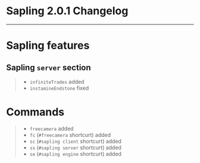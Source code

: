 # Sapling 2.0.1 Changelog

---

# Sapling features
## Sapling `server` section
> - `infiniteTrades` added
> - `instamineEndstone` fixed

# Commands
> - `freecamera` added
> - `fc` (`#freecamera` shortcurt) added
> - `sc` (`#sapling client` shortcurt) added
> - `ss` (`#sapling server` shortcurt) added
> - `se` (`#sapling engine` shortcurt) added